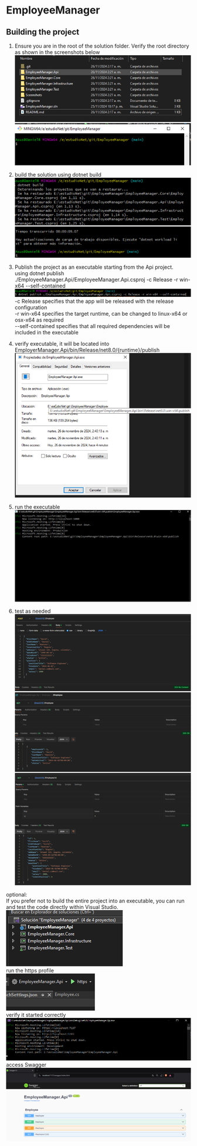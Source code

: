 # EmployeeManager

## Building the project
1. Ensure you are in the root of the solution folder. Verify the root directory as shown in the screenshots below  
![Screenshot 1](Screenshots/Root1.png)  
![Screenshot 2](Screenshots/Root2.png)  

2. build the solution using dotnet build  
![Screenshot 3](Screenshots/Build1.png)  
![Screenshot 4](Screenshots/Build2.png)  

3. Publish the project as an executable starting from the Api project.  
using dotnet publish ./EmployeeManager.Api/EmployeeManager.Api.csproj -c Release -r win-x64 --self-contained  
![Screenshot 5](Screenshots/Publish1.png)  
-c Release specifies that the app will be released with the release configuration  
-r win-x64 specifies the target runtime, can be changed to linux-x64 or osx-x64 as required  
--self-contained specifies that all required dependencies will be included in the executable   

4. verify executable, it will be located into EmployerManager.Api/bin/Release/net8.0/{runtime}/publish  
![Screenshot 5](Screenshots/Location1.png)  

5. run the executable  
![Screenshot 5](Screenshots/Run1.png)  

6. test as needed  
![Screenshot 6](Screenshots/Test1.png)  
![Screenshot 7](Screenshots/Test2.png)  
![Screenshot 8](Screenshots/Test3.png)  

optional:  
If you prefer not to build the entire project into an executable, you can run and test the code directly within Visual Studio.  
![Screenshot 9](Screenshots/Visual1.png)  
run the https profile  
![Screenshot 10](Screenshots/Visual2.png)  
verify it started correctly  
![Screenshot 11](Screenshots/Visual3.png)  
access Swagger  
![Screenshot 12](Screenshots/Visual4.png)  